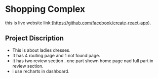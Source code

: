 # Shopping Complex

this is live website link:(https://github.com/facebook/create-react-app).

## Project Discription 
* This is about ladies dresses.
* It has 4 routing page and 1 not found page.
* It has two review section . one part shown home page nad full part in review section.
* i use recharts in dashboard.


